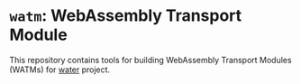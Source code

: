 # `watm`: WebAssembly Transport Module

This repository contains tools for building WebAssembly Transport Modules (WATMs) for [water](https://github.com/gaukas/water) project. 